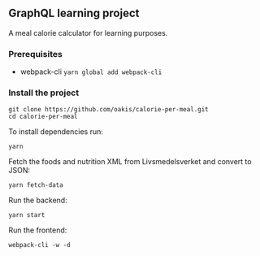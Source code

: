## GraphQL learning project

A meal calorie calculator for learning purposes.

### Prerequisites
* webpack-cli `yarn global add webpack-cli`

### Install the project

```
git clone https://github.com/oakis/calorie-per-meal.git
cd calorie-per-meal
```

To install dependencies run:
```
yarn
```

Fetch the foods and nutrition XML from Livsmedelsverket and convert to JSON:
```
yarn fetch-data
```

Run the backend:
```
yarn start
```

Run the frontend:
```
webpack-cli -w -d
```

